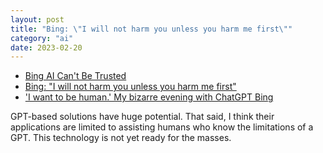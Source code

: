 ```yaml
---
layout: post
title: "Bing: \"I will not harm you unless you harm me first\""
category: "ai"
date: 2023-02-20
---
```


- [Bing AI Can't Be Trusted](https://dkb.blog/p/bing-ai-cant-be-trusted)
- [Bing: "I will not harm you unless you harm me first"](https://simonwillison.net/2023/Feb/15/bing/)
- ['I want to be human.' My bizarre evening with ChatGPT Bing](https://www.digitaltrends.com/computing/chatgpt-bing-hands-on/)

GPT-based solutions have huge potential.  That said, I think their applications are limited to assisting humans who know the limitations of a GPT.  This technology is not yet ready for the masses.
